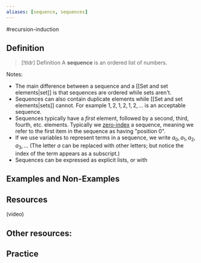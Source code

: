 ```yaml
---
aliases: [sequence, sequences]
--- 
```


#recursion-induction 

## Definition 

> [!tldr] Definition
> A **sequence** is an ordered list of numbers. 

Notes: 
* The main difference between a sequence and a [[Set and set elements|set]] is that sequences are ordered while sets aren't. 
* Sequences can also contain duplicate elements while [[Set and set elements|sets]] cannot. For example $1, 2, 1, 2, 1, 2, \dots$ is an acceptable sequence. 
* Sequences typically have a *first* element, followed by a second, third, fourth, etc. elements. Typically we [zero-index](https://stringfestanalytics.com/seen-zero-based-indexing/) a sequence, meaning we refer to the first item in the sequence as having "position 0". 
* If we use variables to represent terms in a sequence, we write $a_0, a_1, a_2, a_3, \dots$ (The letter $a$ can be replaced with other letters; but notice the index of the term appears as a subscript.) 
* Sequences can be expressed as explicit lists, or with 

## Examples and Non-Examples

## Resources 

(video)

Other resources: 
- 

## Practice 
